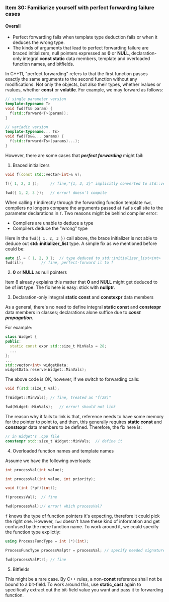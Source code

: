 ### Item 30: Familiarize yourself with perfect forwarding failure cases

#### Overall
- Perfect forwarding fails when template type deduction fails or when it deduces the wrong type.
- The kinds of arguments that lead to perfect forwarding failure are braced initializers, null pointers expressed as **0** or **NULL**, declaration-only integral **const static** data members, template and overloaded function names, and bitfields.

In C++11, "perfect forwarding" refers to that the first function passes exactly the same arguments to the second function without any modifications. Not only the objects, but also their types, whether lvalues or rvalues, whether **const** or **volatile**. For example, we may forward as follows:

```CPP
// single parameter version
template<typename T>
void fwd(T&& param) {
  f(std::forward<T>(param));
}

// variadic version
template<typename... Ts>
void fwd(Ts&&... params) {
  f(std::forward<Ts>(params)...);
}
```


However, there are some cases that ***perfect forwarding*** might fail:

1. Braced initializers

```CPP
void f(const std::vector<int>& v);

f({ 1, 2, 3 });		// fine,"{1, 2, 3}" implicitly converted to std::vector<int>

fwd({ 1, 2, 3 });	// error! doesn't compile
```

When calling `f` indirectly through the forwarding function template `fwd`, compilers no longers compare the arguments passed at `fwd`'s call site to the parameter declarations in `f`. Two reasons might be behind compiler error:

+ Compilers are unable to deduce a type
+ Compilers deduce the "wrong" type

Here in the `fwd({ 1, 2, 3 })` call above, the brace initializer is not able to deduce out **std::initializer_list** type. A simple fix as we mentioned before could be:

```CPP
auto il = { 1, 2, 3 };	// type deduced to std::initializer_list<int>
fwd(il);		// fine, perfect-forward il to f
```

2. **0** or **NULL** as null pointers

Item 8 already explains this matter that **0** and **NULL** might get deduced to be of **int** type. The fix here is easy: stick with **nullptr**.

3. Declaration-only integral **static const** and **constexpr** data members

As a general, there's no need to define integral **static const** and **constexpr** data members in classes; declarations alone suffice due to ***const propagation***.

For example:

```CPP
class Widget {
public:
  static const expr std::size_t MinVals = 28;
  ...
};
...
std::vector<int> widgetData;
widgetData.reserve(Widget::MinVals);
```

The above code is OK, however, if we switch to forwarding calls:

```CPP
void f(std::size_t val);

f(Widget::MinVals);	// fine, treated as "f(28)"

fwd(Widget::MinVals);	// error! should not link
```

The reason why it fails to link is that, reference needs to have some memory for the pointer to point to, and then, this generally requires **static const** and **constexpr** data members to be defined. Therefore, the fix here is:

```CPP
// in Widget's .cpp file
constexpr std::size_t Widget::MinVals;	// define it
```

4. Overloaded function names and template names

Assume we have the following overloads:

```CPP
int processVal(int value);

int processVal(int value, int priority);

void f(int (*pf)(int));

f(processVal);	// fine

fwd(processVal);// error! which processVal?
```

`f` knows the type of function pointers it's expecting, therefore it could pick the right one. However, `fwd` doesn't have these kind of information and get confused by the mere function name. To work around it, we could specify the function type explictly:

```CPP
using ProcessFuncType = int (*)(int);

ProcessFuncType processValptr = processVal; // specify needed signature for processVal

fwd(processValPtr);	// fine
```

5. Bitfields

This might be a rare case. By C++ rules, a non-**const** reference shall not be bound to a bit-field. To work around this, use **static_cast** again to specifically extract out the bit-field value you want and pass it to forwarding function.
